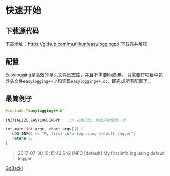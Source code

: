 # 快速开始
## 下载源代码
下载地址：https://github.com/muflihun/easyloggingpp
下载完并解压
## 配置
Easylogging是高效的单头文件日志库，并且不需要lib或dll。
只需要在项目中包含头文件`easylogging++.h`和实现`easylogging++.cc`，即完成所有配置了。
## 最简例子
```c++
#include "easylogging++.h"

INITIALIZE_EASYLOGGINGPP    // 初始化宏，有且只能使用一次

int main(int argc, char* argv[]) {
   LOG(INFO) << "My first info log using default logger";
   return 0;
}
```
> 2017-07-30 10:15:42,642 INFO [default] My first info log using default logger

[GoBack!](../README.md)
